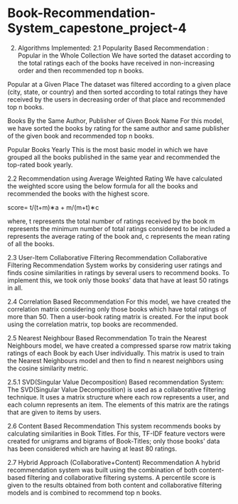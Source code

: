 # Book-Recommendation-System_capestone_project-4

2. Algorithms Implemented:
2.1 Popularity Based Recommendation :
Popular in the Whole Collection We have sorted the dataset according to the total ratings each of the books have received in non-increasing order and then recommended top n books.

Popular at a Given Place The dataset was filtered according to a given place (city, state, or country) and then sorted according to total ratings they have received by the users in decreasing order of that place and recommended top n books.

Books By the Same Author, Publisher of Given Book Name For this model, we have sorted the books by rating for the same author and same publisher of the given book and recommended top n books.

Popular Books Yearly This is the most basic model in which we have grouped all the books published in the same year and recommended the top-rated book yearly.

2.2 Recommendation using Average Weighted Rating
We have calculated the weighted score using the below formula for all the books and recommended the books with the highest score.

score= t/(t+m)∗a + m/(m+t)∗c

where, t represents the total number of ratings received by the book m represents the minimum number of total ratings considered to be included a represents the average rating of the book and, c represents the mean rating of all the books.

2.3 User-Item Collaborative Filtering Recommendation
Collaborative Filtering Recommendation System works by considering user ratings and finds cosine similarities in ratings by several users to recommend books. To implement this, we took only those books' data that have at least 50 ratings in all.

2.4 Correlation Based Recommendation
For this model, we have created the correlation matrix considering only those books which have total ratings of more than 50. Then a user-book rating matrix is created. For the input book using the correlation matrix, top books are recommended.

2.5 Nearest Neighbour Based Recommendation
To train the Nearest Neighbours model, we have created a compressed sparse row matrix taking ratings of each Book by each User individually. This matrix is used to train the Nearest Neighbours model and then to find n nearest neighbors using the cosine similarity metric.

2.5.1 SVD(Singular Value Decomposition) Based recommendation System: The SVD(Singular Value Decomposition) is used as a collaborative filtering technique. It uses a matrix structure where each row represents a user, and each column represents an item. The elements of this matrix are the ratings that are given to items by users.

2.6 Content Based Recommendation
This system recommends books by calculating similarities in Book Titles. For this, TF-IDF feature vectors were created for unigrams and bigrams of Book-Titles; only those books' data has been considered which are having at least 80 ratings.

2.7 Hybrid Approach (Collaborative+Content) Recommendation
A hybrid recommendation system was built using the combination of both content-based filtering and collaborative filtering systems. A percentile score is given to the results obtained from both content and collaborative filtering models and is combined to recommend top n books.
